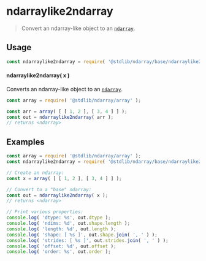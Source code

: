 <!--

@license Apache-2.0

Copyright (c) 2024 The Stdlib Authors.

Licensed under the Apache License, Version 2.0 (the "License");
you may not use this file except in compliance with the License.
You may obtain a copy of the License at

   http://www.apache.org/licenses/LICENSE-2.0

Unless required by applicable law or agreed to in writing, software
distributed under the License is distributed on an "AS IS" BASIS,
WITHOUT WARRANTIES OR CONDITIONS OF ANY KIND, either express or implied.
See the License for the specific language governing permissions and
limitations under the License.

-->

# ndarraylike2ndarray

> Convert an ndarray-like object to an [`ndarray`][@stdlib/ndarray/base/ctor].

<!-- Section to include introductory text. Make sure to keep an empty line after the intro `section` element and another before the `/section` close. -->

<section class="intro">

</section>

<!-- /.intro -->

<!-- Package usage documentation. -->

<section class="usage">

## Usage

```javascript
const ndarraylike2ndarray = require( '@stdlib/ndarray/base/ndarraylike2ndarray' );
```

#### ndarraylike2ndarray( x )

Converts an ndarray-like object to an [`ndarray`][@stdlib/ndarray/base/ctor].

```javascript
const array = require( '@stdlib/ndarray/array' );

const arr = array( [ [ 1, 2 ], [ 3, 4 ] ] );
const out = ndarraylike2ndarray( arr );
// returns <ndarray>
```

</section>

<!-- /.usage -->

<!-- Package usage notes. Make sure to keep an empty line after the `section` element and another before the `/section` close. -->

<section class="notes">

</section>

<!-- /.notes -->

<!-- Package usage examples. -->

<section class="examples">

## Examples

<!-- eslint no-undef: "error" -->

```javascript
const array = require( '@stdlib/ndarray/array' );
const ndarraylike2ndarray = require( '@stdlib/ndarray/base/ndarraylike2ndarray' );

// Create an ndarray:
const x = array( [ [ 1, 2 ], [ 3, 4 ] ] );

// Convert to a "base" ndarray:
const out = ndarraylike2ndarray( x );
// returns <ndarray>

// Print various properties:
console.log( 'dtype: %s', out.dtype );
console.log( 'ndims: %d', out.shape.length );
console.log( 'length: %d', out.length );
console.log( 'shape: [ %s ]', out.shape.join( ', ' ) );
console.log( 'strides: [ %s ]', out.strides.join( ', ' ) );
console.log( 'offset: %d', out.offset );
console.log( 'order: %s', out.order );
```

</section>

<!-- /.examples -->

<!-- Section to include cited references. If references are included, add a horizontal rule *before* the section. Make sure to keep an empty line after the `section` element and another before the `/section` close. -->

<section class="references">

</section>

<!-- /.references -->

<!-- Section for related `stdlib` packages. Do not manually edit this section, as it is automatically populated. -->

<section class="related">

</section>

<!-- /.related -->

<!-- Section for all links. Make sure to keep an empty line after the `section` element and another before the `/section` close. -->

<section class="links">

[@stdlib/ndarray/base/ctor]: https://github.com/stdlib-js/stdlib/tree/develop/lib/node_modules/%40stdlib/ndarray/base/ctor

</section>

<!-- /.links -->
